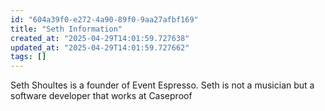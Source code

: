 ```yaml
---
id: "604a39f0-e272-4a90-89f0-9aa27afbf169"
title: "Seth Information"
created_at: "2025-04-29T14:01:59.727638"
updated_at: "2025-04-29T14:01:59.727662"
tags: []
---
```


Seth Shoultes is a founder of Event Espresso. Seth is not a musician but a software developer that works at Caseproof